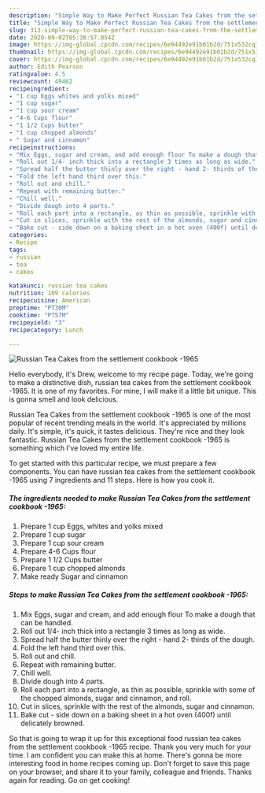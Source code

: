 ```yaml
---
description: "Simple Way to Make Perfect Russian Tea Cakes from the settlement cookbook -1965"
title: "Simple Way to Make Perfect Russian Tea Cakes from the settlement cookbook -1965"
slug: 313-simple-way-to-make-perfect-russian-tea-cakes-from-the-settlement-cookbook-1965
date: 2020-09-02T05:38:57.054Z
image: https://img-global.cpcdn.com/recipes/6e94492e91b01b2d/751x532cq70/russian-tea-cakes-from-the-settlement-cookbook-1965-recipe-main-photo.jpg
thumbnail: https://img-global.cpcdn.com/recipes/6e94492e91b01b2d/751x532cq70/russian-tea-cakes-from-the-settlement-cookbook-1965-recipe-main-photo.jpg
cover: https://img-global.cpcdn.com/recipes/6e94492e91b01b2d/751x532cq70/russian-tea-cakes-from-the-settlement-cookbook-1965-recipe-main-photo.jpg
author: Edith Pearson
ratingvalue: 4.5
reviewcount: 49462
recipeingredient:
- "1 cup Eggs whites and yolks mixed"
- "1 cup sugar"
- "1 cup sour cream"
- "4-6 Cups flour"
- "1 1/2 Cups butter"
- "1 cup chopped almonds"
- " Sugar and cinnamon"
recipeinstructions:
- "Mix Eggs, sugar and cream, and add enough flour To make a dough that can be handled."
- "Roll out 1/4- inch thick into a rectangle 3 times as long as wide."
- "Spread half the butter thinly over the right - hand 2- thirds of the dough."
- "Fold the left hand third over this."
- "Roll out and chill."
- "Repeat with remaining butter."
- "Chill well."
- "Divide dough into 4 parts."
- "Roll each part into a rectangle, as thin as possible, sprinkle with some of the chopped almonds, sugar and cinnamon, and roll."
- "Cut in slices, sprinkle with the rest of the almonds, sugar and cinnamon."
- "Bake cut - side down on a baking sheet in a hot oven (400f) until delicately browned."
categories:
- Recipe
tags:
- russian
- tea
- cakes

katakunci: russian tea cakes 
nutrition: 109 calories
recipecuisine: American
preptime: "PT30M"
cooktime: "PT57M"
recipeyield: "3"
recipecategory: Lunch

---
```



![Russian Tea Cakes from the settlement cookbook -1965](https://img-global.cpcdn.com/recipes/6e94492e91b01b2d/751x532cq70/russian-tea-cakes-from-the-settlement-cookbook-1965-recipe-main-photo.jpg)

Hello everybody, it's Drew, welcome to my recipe page. Today, we're going to make a distinctive dish, russian tea cakes from the settlement cookbook -1965. It is one of my favorites. For mine, I will make it a little bit unique. This is gonna smell and look delicious.

Russian Tea Cakes from the settlement cookbook -1965 is one of the most popular of recent trending meals in the world. It's appreciated by millions daily. It's simple, it's quick, it tastes delicious. They're nice and they look fantastic. Russian Tea Cakes from the settlement cookbook -1965 is something which I've loved my entire life.




To get started with this particular recipe, we must prepare a few components. You can have russian tea cakes from the settlement cookbook -1965 using 7 ingredients and 11 steps. Here is how you cook it.

<!--inarticleads1-->

##### The ingredients needed to make Russian Tea Cakes from the settlement cookbook -1965:

1. Prepare 1 cup Eggs, whites and yolks mixed
1. Prepare 1 cup sugar
1. Prepare 1 cup sour cream
1. Prepare 4-6 Cups flour
1. Prepare 1 1/2 Cups butter
1. Prepare 1 cup chopped almonds
1. Make ready  Sugar and cinnamon




<!--inarticleads2-->

##### Steps to make Russian Tea Cakes from the settlement cookbook -1965:

1. Mix Eggs, sugar and cream, and add enough flour To make a dough that can be handled.
1. Roll out 1/4- inch thick into a rectangle 3 times as long as wide.
1. Spread half the butter thinly over the right - hand 2- thirds of the dough.
1. Fold the left hand third over this.
1. Roll out and chill.
1. Repeat with remaining butter.
1. Chill well.
1. Divide dough into 4 parts.
1. Roll each part into a rectangle, as thin as possible, sprinkle with some of the chopped almonds, sugar and cinnamon, and roll.
1. Cut in slices, sprinkle with the rest of the almonds, sugar and cinnamon.
1. Bake cut - side down on a baking sheet in a hot oven (400f) until delicately browned.




So that is going to wrap it up for this exceptional food russian tea cakes from the settlement cookbook -1965 recipe. Thank you very much for your time. I am confident you can make this at home. There's gonna be more interesting food in home recipes coming up. Don't forget to save this page on your browser, and share it to your family, colleague and friends. Thanks again for reading. Go on get cooking!
